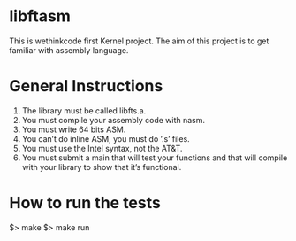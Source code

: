 # libftasm
This is wethinkcode first Kernel project.
The aim of this project is to get familiar with assembly language. 

# General Instructions
1) The library must be called libfts.a.
2) You must compile your assembly code with nasm.
3) You must write 64 bits ASM.
4) You can’t do inline ASM, you must do ’.s’ files.
6) You must use the Intel syntax, not the AT&T.
7) You must submit a main that will test your functions and that will compile with
your library to show that it’s functional.

# How to run the tests
$> make 
$> make run
